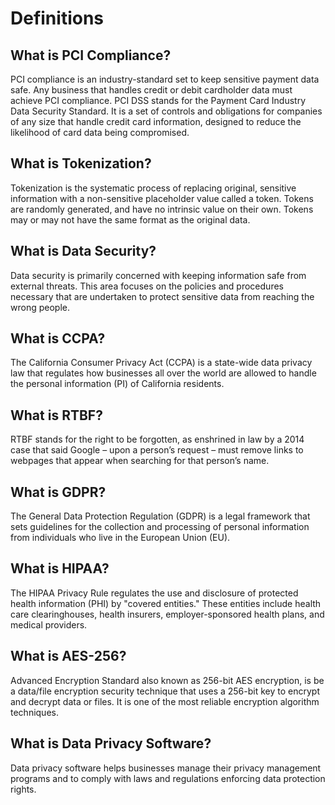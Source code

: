# Definitions

## What is PCI Compliance?

PCI compliance is an industry-standard set to keep sensitive payment data safe. Any business that handles credit or debit cardholder data must achieve PCI compliance.
PCI DSS stands for the Payment Card Industry Data Security Standard. It is a set of controls and obligations for companies of any size that handle credit card information, designed to reduce the likelihood of card data being compromised.  

## What is Tokenization?

Tokenization is the systematic process of replacing original, sensitive information with a non-sensitive placeholder value called a token. Tokens are randomly generated, and have no intrinsic value on their own. Tokens may or may not have the same format as the original data.

## What is Data Security?

 Data security is primarily concerned with keeping information safe from external threats. This area focuses on the policies and procedures necessary that are undertaken to protect sensitive data from reaching the wrong people.

## What is CCPA?

The California Consumer Privacy Act (CCPA) is a state-wide data privacy law that regulates how businesses all over the world are allowed to handle the personal information (PI) of California residents.

## What is RTBF?

RTBF stands for the right to be forgotten, as enshrined in law by a 2014 case that said Google – upon a person’s request – must remove links to webpages that appear when searching for that person’s name.

## What is GDPR?

The General Data Protection Regulation (GDPR) is a legal framework that sets guidelines for the collection and processing of personal information from individuals who live in the European Union (EU).

## What is HIPAA?

The HIPAA Privacy Rule regulates the use and disclosure of protected health information (PHI) by "covered entities." These entities include health care clearinghouses, health insurers, employer-sponsored health plans, and medical providers.

## What is AES-256?

Advanced Encryption Standard also known as 256-bit AES encryption, is be a data/file encryption security technique that uses a 256-bit key to encrypt and decrypt data or files. It is one of the most reliable encryption algorithm techniques.

## What is Data Privacy Software?

Data privacy software helps businesses manage their privacy management programs and to comply with laws and regulations enforcing data protection rights.
